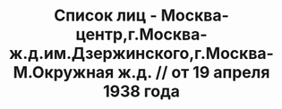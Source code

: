 ---
title: Список лиц - Москва-центр,г.Москва-ж.д.им.Дзержинского,г.Москва-М.Окружная
  ж.д. // от 19 апреля 1938 года
description: РГАСПИ, ф.17, оп.171, дело 416, лист 4
images:
- /disk/pictures/v08/17-171-416-004.jpg
- /disk/pictures/v08/17-171-416-005.jpg
- /disk/pictures/v08/17-171-416-006.jpg
- /disk/pictures/v08/17-171-416-007.jpg
- /disk/pictures/v08/17-171-416-008.jpg
- /disk/pictures/v08/17-171-416-009.jpg
---